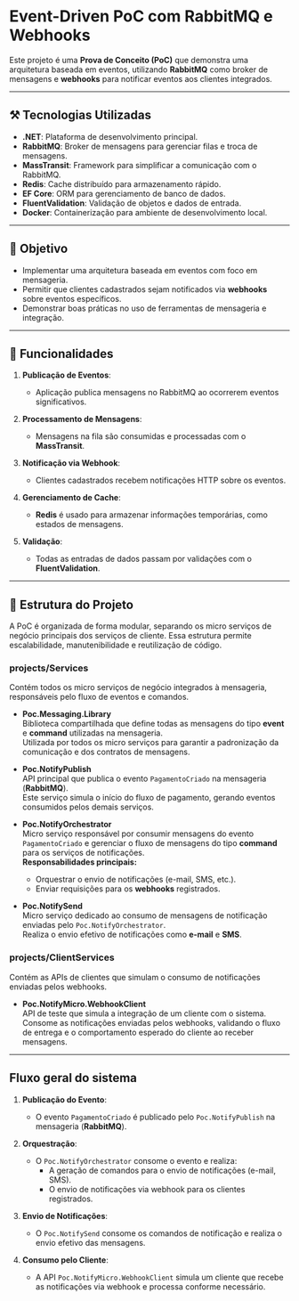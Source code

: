 # Event-Driven PoC com RabbitMQ e Webhooks

Este projeto é uma **Prova de Conceito (PoC)** que demonstra uma arquitetura baseada em eventos, utilizando **RabbitMQ** como broker de mensagens e **webhooks** para notificar eventos aos clientes integrados.

---

## ⚒️ Tecnologias Utilizadas

- **.NET**: Plataforma de desenvolvimento principal.
- **RabbitMQ**: Broker de mensagens para gerenciar filas e troca de mensagens.
- **MassTransit**: Framework para simplificar a comunicação com o RabbitMQ.
- **Redis**: Cache distribuído para armazenamento rápido.
- **EF Core**: ORM para gerenciamento de banco de dados.
- **FluentValidation**: Validação de objetos e dados de entrada.
- **Docker**: Containerização para ambiente de desenvolvimento local.

---

## 📃 Objetivo

- Implementar uma arquitetura baseada em eventos com foco em mensageria.
- Permitir que clientes cadastrados sejam notificados via **webhooks** sobre eventos específicos.
- Demonstrar boas práticas no uso de ferramentas de mensageria e integração.

---

## 📲 Funcionalidades

1. **Publicação de Eventos**:
   - Aplicação publica mensagens no RabbitMQ ao ocorrerem eventos significativos.

2. **Processamento de Mensagens**:
   - Mensagens na fila são consumidas e processadas com o **MassTransit**.

3. **Notificação via Webhook**:
   - Clientes cadastrados recebem notificações HTTP sobre os eventos.

4. **Gerenciamento de Cache**:
   - **Redis** é usado para armazenar informações temporárias, como estados de mensagens.

5. **Validação**:
   - Todas as entradas de dados passam por validações com o **FluentValidation**.

---

## 📁 Estrutura do Projeto

A PoC é organizada de forma modular, separando os micro serviços de negócio principais dos serviços de cliente. Essa estrutura permite escalabilidade, manutenibilidade e reutilização de código.

### **projects/Services**
Contém todos os micro serviços de negócio integrados à mensageria, responsáveis pelo fluxo de eventos e comandos.

- **Poc.Messaging.Library**  
  Biblioteca compartilhada que define todas as mensagens do tipo **event** e **command** utilizadas na mensageria.  
  Utilizada por todos os micro serviços para garantir a padronização da comunicação e dos contratos de mensagens.

- **Poc.NotifyPublish**  
  API principal que publica o evento `PagamentoCriado` na mensageria (**RabbitMQ**).  
  Este serviço simula o início do fluxo de pagamento, gerando eventos consumidos pelos demais serviços.

- **Poc.NotifyOrchestrator**  
  Micro serviço responsável por consumir mensagens do evento `PagamentoCriado` e gerenciar o fluxo de mensagens do tipo **command** para os serviços de notificações.  
  **Responsabilidades principais:**
  - Orquestrar o envio de notificações (e-mail, SMS, etc.).
  - Enviar requisições para os **webhooks** registrados.

- **Poc.NotifySend**  
  Micro serviço dedicado ao consumo de mensagens de notificação enviadas pelo `Poc.NotifyOrchestrator`.  
  Realiza o envio efetivo de notificações como **e-mail** e **SMS**.

### **projects/ClientServices**
Contém as APIs de clientes que simulam o consumo de notificações enviadas pelos webhooks.

- **Poc.NotifyMicro.WebhookClient**  
  API de teste que simula a integração de um cliente com o sistema.  
  Consome as notificações enviadas pelos webhooks, validando o fluxo de entrega e o comportamento esperado do cliente ao receber mensagens.

---

## Fluxo geral do sistema

1. **Publicação do Evento**:
   - O evento `PagamentoCriado` é publicado pelo `Poc.NotifyPublish` na mensageria (**RabbitMQ**).

2. **Orquestração**:
   - O `Poc.NotifyOrchestrator` consome o evento e realiza:
     - A geração de comandos para o envio de notificações (e-mail, SMS).
     - O envio de notificações via webhook para os clientes registrados.

3. **Envio de Notificações**:
   - O `Poc.NotifySend` consome os comandos de notificação e realiza o envio efetivo das mensagens.

4. **Consumo pelo Cliente**:
   - A API `Poc.NotifyMicro.WebhookClient` simula um cliente que recebe as notificações via webhook e processa conforme necessário.
